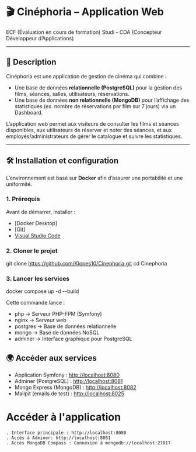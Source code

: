 # 🎬 Cinéphoria – Application Web

ECF (Évaluation en cours de formation) Studi - CDA (Concepteur Développeur d’Applications)

---

## 📖 Description
Cinéphoria est une application de gestion de cinéma qui combine :  
- Une base de données **relationnelle (PostgreSQL)** pour la gestion des films, séances, salles, utilisateurs, réservations.  
- Une base de données **non relationnelle (MongoDB)** pour l’affichage des statistiques (ex. nombre de réservations par film sur 7 jours) via un Dashboard.  

L’application web permet aux visiteurs de consulter les films et séances disponibles, aux utilisateurs de réserver et noter des séances, et aux employés/administrateurs de gérer le catalogue et suivre les statistiques.

---

## 🛠️ Installation et configuration

L’environnement est basé sur **Docker** afin d’assurer une portabilité et une uniformité.  

### 1. Prérequis
Avant de démarrer, installer :  
- [Docker Desktop]  
- [Git]
- [Visual Studio Code](recommandé)  

### 2. Cloner le projet

git clone https://github.com/Klopes10/Cinephoria.git
cd Cinephoria

### 3. Lancer les services

docker compose up -d --build

Cette commande lance :

- php → Serveur PHP-FPM (Symfony)
- nginx → Serveur web
- postgres → Base de données relationnelle
- mongo → Base de données NoSQL
- adminer → Interface graphique pour PostgreSQL

## 🌍 Accéder aux services

- Application Symfony : [http://localhost:8080](http://localhost:8080)  
- Adminer (PostgreSQL) : [http://localhost:8081](http://localhost:8081)  
- Mongo Express (MongoDB) : [http://localhost:8082](http://localhost:8082)  
- Mailpit (emails de test) : [http://localhost:8025](http://localhost:8025)  

# Accéder à l'application

    . Interface principale : http://localhost:8080
    . Accès à Adminer: http://localhost:8081
    . Accès MongoDB Compass : Connexion à mongodb://localhost:27017